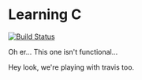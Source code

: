 Learning C
==========

[![Build Status](https://travis-ci.org/lpil/learning-c.svg)](https://travis-ci.org/lpil/learning-c)

Oh er... This one isn't functional...

Hey look, we're playing with travis too.  
